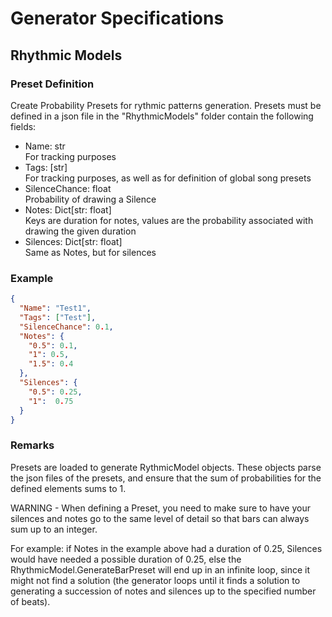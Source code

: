 # Generator Specifications

## Rhythmic Models

### Preset Definition
Create Probability Presets for rythmic patterns generation.
Presets must be defined in a json file in the "RhythmicModels" folder contain the following fields:
- Name: str  
For tracking purposes
- Tags: [str]  
For tracking purposes, as well as for definition of global song presets 
- SilenceChance: float  
Probability of drawing a Silence
- Notes: Dict[str: float]   
Keys are duration for notes, values are the probability associated with drawing the given duration
- Silences: Dict[str: float]  
Same as Notes, but for silences


### Example
```json
{
  "Name": "Test1",
  "Tags": ["Test"],
  "SilenceChance": 0.1,
  "Notes": {
    "0.5": 0.1,
    "1": 0.5,
    "1.5": 0.4
  },
  "Silences": {
    "0.5": 0.25,
    "1":  0.75
  }
}
```

### Remarks
Presets are loaded to generate RythmicModel objects. These objects parse the json files of the presets, and ensure that the sum of probabilities for the defined elements sums to 1.   
  
WARNING - When defining a Preset, you need to make sure to have your silences and notes go to the same level of detail so that bars can always sum up to an integer.

For example: if Notes in the example above had a duration of 0.25, Silences would have needed a possible duration of 0.25, else the RhythmicModel.GenerateBarPreset will end up in an infinite loop, since it might not find a solution (the generator loops until it finds a solution to generating a succession of notes and silences up to the specified number of beats).
